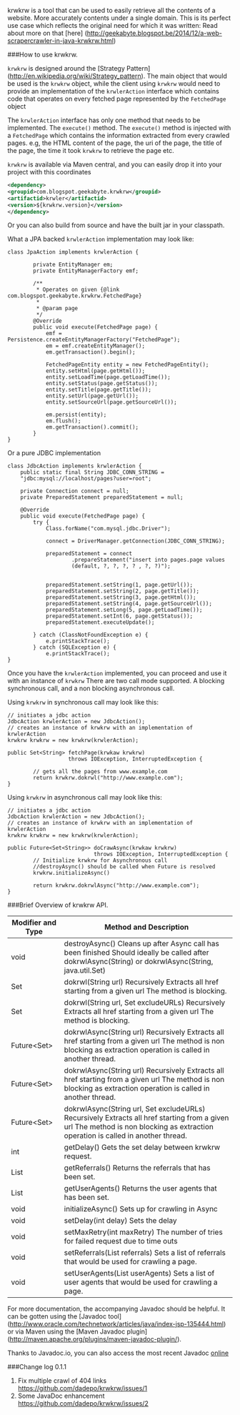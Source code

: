 krwkrw is a tool that can be used to easily retrieve all the contents of a website. More accurately contents under a 
single domain. This is its perfect use case which reflects the original need for which it was written: Read about more
on that [here] (http://geekabyte.blogspot.be/2014/12/a-web-scrapercrawler-in-java-krwkrw.html)

###How to use krwkrw.

`krwkrw` is designed around the [Strategy Pattern] (http://en.wikipedia.org/wiki/Strategy_pattern). The main object that
would be used is the `krwkrw` object, while the client using `krwkrw` would need to provide an implementation of the
`krwlerAction` interface which contains code that operates on every fetched page represented by the `FetchedPage` object

The `krwlerAction` interface has only one method that needs to be implemented. The `execute()` method. The `execute()`
method is injected with a `FetchedPage` which contains the information extracted from every crawled pages. e.g, the HTML
content of the page, the uri of the page, the title of the page, the time it took `krwkrw` to retrieve the page etc.

`krwkrw` is available via Maven central, and you can easily drop it into your project with this coordinates

```xml
<dependency>
<groupid>com.blogspot.geekabyte.krwkrw</groupid>
<artifactid>krwler</artifactid>
<version>${krwkrw.version}</version>
</dependency>
```

Or you can also build from source and have the built jar in your classpath.

What a JPA backed `krwlerAction` implementation may look like:

```
class JpaAction implements krwlerAction {

        private EntityManager em;
        private EntityManagerFactory emf;

        /**
         * Operates on given {@link com.blogspot.geekabyte.krwkrw.FetchedPage}
         *
         * @param page
         */
        @Override
        public void execute(FetchedPage page) {
            emf = Persistence.createEntityManagerFactory("FetchedPage");
            em = emf.createEntityManager();
            em.getTransaction().begin();

            FetchedPageEntity entity = new FetchedPageEntity();
            entity.setHtml(page.getHtml());
            entity.setLoadTime(page.getLoadTime());
            entity.setStatus(page.getStatus());
            entity.setTitle(page.getTitle());
            entity.setUrl(page.getUrl());
            entity.setSourceUrl(page.getSourceUrl());

            em.persist(entity);
            em.flush();
            em.getTransaction().commit();
        }
}
```

Or a pure JDBC implementation

```
class JdbcAction implements krwlerAction {
    public static final String JDBC_CONN_STRING = 
    "jdbc:mysql://localhost/pages?user=root";
    
    private Connection connect = null;
    private PreparedStatement preparedStatement = null;
    
    @Override
    public void execute(FetchedPage page) {
        try {
            Class.forName("com.mysql.jdbc.Driver");

            connect = DriverManager.getConnection(JDBC_CONN_STRING);

            preparedStatement = connect
                    .prepareStatement("insert into pages.page values 
                    (default, ?, ?, ?, ? , ?, ?)");


            preparedStatement.setString(1, page.getUrl());
            preparedStatement.setString(2, page.getTitle());
            preparedStatement.setString(3, page.getHtml());
            preparedStatement.setString(4, page.getSourceUrl());
            preparedStatement.setLong(5, page.getLoadTime());
            preparedStatement.setInt(6, page.getStatus());
            preparedStatement.executeUpdate();

        } catch (ClassNotFoundException e) {
            e.printStackTrace();
        } catch (SQLException e) {
            e.printStackTrace();
}
```

Once you have the `krwlerAction` implemented, you can proceed and use it with an instance of `krwkrw` There are two
call mode supported. A blocking synchronous call, and a non blocking asynchronous call.

Using `krwkrw` in synchronous call may look like this:
 
```
// initiates a jdbc action
JdbcAction krwlerAction = new JdbcAction();
// creates an instance of krwkrw with an implementation of krwlerAction
krwkrw krwkrw = new krwkrw(krwlerAction);
        
public Set<String> fetchPage(krwkaw krwkrw) 
				   throws IOException, InterruptedException {
                
        // gets all the pages from www.example.com
        return krwkrw.dokrwl("http://www.example.com");
}
```

Using `krwkrw` in asynchronous call may look like this:
 
```
// initiates a jdbc action
JdbcAction krwlerAction = new JdbcAction();
// creates an instance of krwkrw with an implementation of krwlerAction
krwkrw krwkrw = new krwkrw(krwlerAction);

public Future<Set<String>> doCrawAsync(krwkaw krwkrw) 
                           throws IOException, InterruptedException {
        // Initialize krwkrw for Asynchronous call
        //destroyAsync() should be called when Future is resolved
        krwkrw.initializeAsync()
        
        return krwkrw.dokrwlAsync("http://www.example.com");
}
```
###Brief Overview of krwkrw API.

| Modifier and Type  | Method and Description |
| ------------- | ------------- |
| void  | destroyAsync() Cleans up after Async call has been finished Should ideally be called after dokrwlAsync(String) or dokrwlAsync(String, java.util.Set)  |
| Set<String>  | dokrwl(String url) Recursively Extracts all href starting from a given url The method is blocking. |
| Set<String>  | dokrwl(String url, Set<String> excludeURLs) Recursively Extracts all href starting from a given url The method is blocking. |
| Future<Set<String>>  | dokrwlAsync(String url) Recursively Extracts all href starting from a given url The method is non blocking as extraction operation is called in another thread. |
| Future<Set<String>> | dokrwlAsync(String url) Recursively Extracts all href starting from a given url The method is non blocking as extraction operation is called in another thread. |
| Future<Set<String>> | dokrwlAsync(String url, Set<String> excludeURLs) Recursively Extracts all href starting from a given url The method is non blocking as extraction operation is called in another thread. |
| int | getDelay() Gets the set delay between krwkrw request. |
| List<String> | getReferrals() Returns the referrals that has been set. |
| List<String> | getUserAgents() Returns the user agents that has been set. |
| void | initializeAsync() Sets up for crawling in Async |
| void | setDelay(int delay) Sets the delay |
| void | setMaxRetry(int maxRetry) The number of tries for failed request due to time outs |
| void | setReferrals(List<String> referrals) Sets a list of referrals that would be used for crawling a page. |
| void | setUserAgents(List<String> userAgents) Sets a list of user agents that would be used for crawling a page. |

For more documentation, the accompanying Javadoc should be helpful. It can be gotten using the
[Javadoc tool] (http://www.oracle.com/technetwork/articles/java/index-jsp-135444.html) or via Maven using the
[Maven Javadoc plugin] (http://maven.apache.org/plugins/maven-javadoc-plugin/).

Thanks to Javadoc.io, you can also access the most recent Javadoc [online](http://www.javadoc.io/doc/com.blogspot.geekabyte.krwkrw/krwler/)

###Change log
0.1.1

1. Fix multiple crawl of 404 links https://github.com/dadepo/krwkrw/issues/1
2. Some JavaDoc enhancement https://github.com/dadepo/krwkrw/issues/2